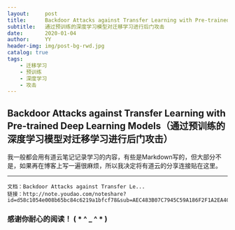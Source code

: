 ```yaml
---
layout:     post
title:      Backdoor Attacks against Transfer Learning with Pre-trained Deep Learning Models（通过预训练的深度学习模型对迁移学习进行后门攻击）
subtitle:   通过预训练的深度学习模型对迁移学习进行后门攻击
date:       2020-01-04
author:     YY
header-img: img/post-bg-rwd.jpg
catalog: true
tags:
    - 迁移学习
    - 预训练
    - 深度学习
    - 攻击
---
```

  

##  Backdoor Attacks against Transfer Learning with Pre-trained Deep Learning Models（通过预训练的深度学习模型对迁移学习进行后门攻击）   

我一般都会用有道云笔记记录学习的内容，有些是Markdown写的，但大部分不是，如果再在博客上写一遍很麻烦，所以我决定将有道云的分享连接贴在这里。

---

```
文档：Backdoor Attacks against Transfer Le...
链接：http://note.youdao.com/noteshare?id=d58c1054e008b65bc84c6219a1bfcf78&sub=AEC483B07C7945C59A186F2F1A2EA4CC
```


### **感谢你耐心的阅读！ ( * ^ _ ^ * )**